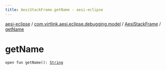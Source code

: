 ```yaml
---
title: AesiStackFrame.getName - aesi-eclipse
---
```


[aesi-eclipse](../../index.html) / [com.virtlink.aesi.eclipse.debugging.model](../index.html) / [AesiStackFrame](index.html) / [getName](.)

# getName

`open fun getName(): `[`String`](https://kotlinlang.org/api/latest/jvm/stdlib/kotlin/-string/index.html)